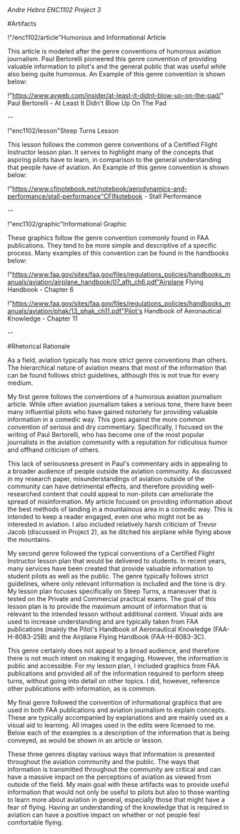 <div class="flex items-center divide-x-2 divide-gray-500 dark:divide-gray-700">
<cite class="pr-3 font-medium text-gray-900 dark:text-white">Andre Hebra</cite>
<cite class="pl-3 text-sm font-light text-gray-500 dark:text-gray-400">ENC1102 Project 3</cite>
</div>

#Artifacts

!"/enc1102/article"Humorous and Informational Article

This article is modeled after the genre conventions of humorous aviation journalism. Paul Bertorelli pioneered this genre convention of providing valuable information to pilot's and the general public that was useful while also being quite humorous. An Example of this genre convention is shown below:

!"https://www.avweb.com/insider/at-least-it-didnt-blow-up-on-the-pad/" Paul Bertorelli - At Least It Didn't Blow Up On The Pad

--

!"enc1102/lesson"Steep Turns Lesson

This lesson follows the common genre conventions of a Certified Flight Instructor lesson plan. It serves to highlight many of the concepts that aspiring pilots have to learn, in comparison to the general understanding that people have of aviation. An Example of this genre convention is shown below:

!"https://www.cfinotebook.net/notebook/aerodynamics-and-performance/stall-performance"CFINotebook - Stall Performance

--

!"enc1102/graphic"Informational Graphic

These graphics follow the genre convention commonly found in FAA publications. They tend to be more simple and descriptive of a specific process. Many examples of this convention can be found in the handbooks below:

!"https://www.faa.gov/sites/faa.gov/files/regulations_policies/handbooks_manuals/aviation/airplane_handbook/07_afh_ch6.pdf"Airplane Flying Handbook - Chapter 6

!"https://www.faa.gov/sites/faa.gov/files/regulations_policies/handbooks_manuals/aviation/phak/13_phak_ch11.pdf"Pilot's Handbook of Aeronautical Knowledge - Chapter 11


--

#Rhetorical Rationale

As a field, aviation typically has more strict genre conventions than others. The hierarchical nature of aviation means that most of the information that can be found follows strict guidelines, although this is not true for every medium.

My first genre follows the conventions of a humorous aviation journalism article. While often aviation journalism takes a serious tone, there have been many influential pilots who have gained notoriety for providing valuable information in a comedic way. This goes against the more common convention of serious and dry commentary. Specifically, I focused on the writing of Paul Bertorelli, who has become one of the most popular journalists in the aviation community with a reputation for ridiculous humor and offhand criticism of others.

This lack of seriousness present in Paul's commentary aids in appealing to a broader audience of people outside the aviation community. As discussed in my research paper, misunderstandings of aviation outside of the community can have detrimental effects, and therefore providing well-researched content that could appeal to non-pilots can ameliorate the spread of misinformation. My article focused on providing information about the best methods of landing in a mountainous area in a comedic way. This is intended to keep a reader engaged, even one who might not be as interested in aviation. I also included relatively harsh criticism of Trevor Jacob (discussed in Project 2), as he ditched his airplane while flying above the mountains.

My second genre followed the typical conventions of a Certified Flight Instructor lesson plan that would be delivered to students. In recent years, many services have been created that provide valuable information to student pilots as well as the public. The genre typically follows strict guidelines, where only relevant information is included and the tone is dry. My lesson plan focuses specifically on Steep Turns, a maneuver that is tested on the Private and Commercial practical exams. The goal of this lesson plan is to provide the maximum amount of information that is relevant to the intended lesson without additional content. Visual aids are used to increase understanding and are typically taken from FAA publications (mainly the Pilot's Handbook of Aeronautical Knowledge (FAA-H-8083-25B) and the Airplane Flying Handbook (FAA-H-8083-3C).

This genre certainly does not appeal to a broad audience, and therefore there is not much intent on making it engaging. However, the information is public and accessible. For my lesson plan, I included graphics from FAA publications and provided all of the information required to perform steep turns, without going into detail on other topics. I did, however, reference other publications with information, as is common. 

My final genre followed the convention of informational graphics that are used in both FAA publications and aviation journalism to explain concepts.  These are typically accompanied by explanations and are mainly used as a visual aid to learning. All images used in the edits were licensed to me. Below each of the examples is a description of the information that is being conveyed, as would be shown in an article or lesson.

These three genres display various ways that information is presented throughout the aviation community and the public. The ways that information is transmitted throughout the community are critical and can have a massive impact on the perceptions of aviation as viewed from outside of the field. My main goal with these artifacts was to provide useful information that would not only be useful to pilots but also to those wanting to learn more about aviation in general, especially those that might have a fear of flying. Having an understanding of the knowledge that is required in aviation can have a positive impact on whether or not people feel comfortable flying.

